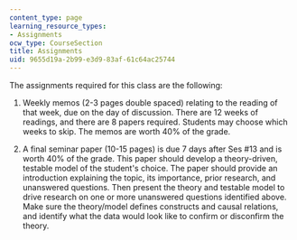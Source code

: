 ```yaml
---
content_type: page
learning_resource_types:
- Assignments
ocw_type: CourseSection
title: Assignments
uid: 9655d19a-2b99-e3d9-83af-61c64ac25744
---
```


The assignments required for this class are the following:

1.  Weekly memos (2-3 pages double spaced) relating to the reading of that week, due on the day of discussion. There are 12 weeks of readings, and there are 8 papers required. Students may choose which weeks to skip. The memos are worth 40% of the grade.
    
2.  A final seminar paper (10-15 pages) is due 7 days after Ses #13 and is worth 40% of the grade. This paper should develop a theory-driven, testable model of the student's choice. The paper should provide an introduction explaining the topic, its importance, prior research, and unanswered questions. Then present the theory and testable model to drive research on one or more unanswered questions identified above. Make sure the theory/model defines constructs and causal relations, and identify what the data would look like to confirm or disconfirm the theory.
